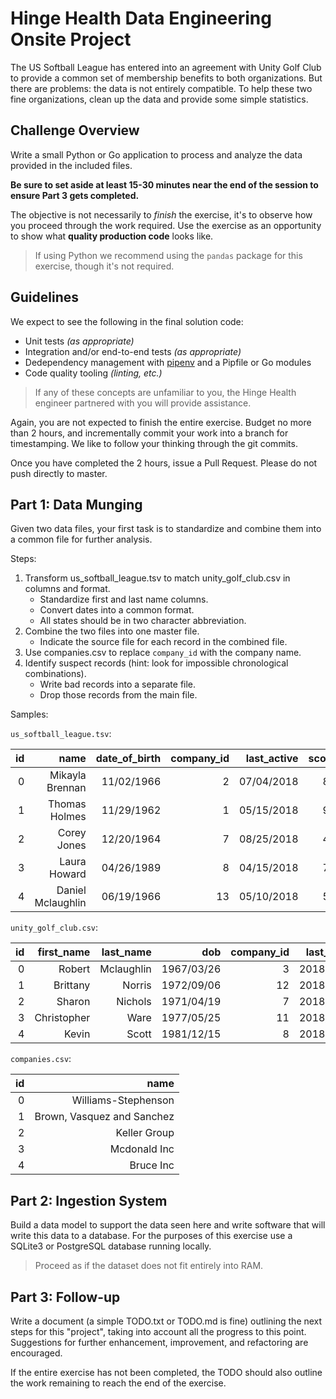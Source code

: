 # Hinge Health Data Engineering Onsite Project

The US Softball League has entered into an agreement with Unity Golf Club to provide a common set of membership benefits to both organizations. But there are problems: the data is not entirely compatible. To help these two fine organizations, clean up the data and provide some simple statistics.

## Challenge Overview

Write a small Python or Go application to process and analyze the data provided in the included files.

**Be sure to set aside at least 15-30 minutes near the end of the session to ensure Part 3 gets completed.**

The objective is not necessarily to _finish_ the exercise, it's to observe how you proceed through the work required. Use the exercise as an opportunity to show what **quality production code** looks like.

> If using Python we recommend using the `pandas` package for this exercise, though it's not required.

## Guidelines

We expect to see the following in the final solution code:

- Unit tests _(as appropriate)_
- Integration and/or end-to-end tests _(as appropriate)_
- Dedependency management with [pipenv](https://pipenv.readthedocs.io/en/latest/) and a Pipfile or Go modules
- Code quality tooling _(linting, etc.)_

> If any of these concepts are unfamiliar to you, the Hinge Health engineer partnered with you will provide assistance.

Again, you are not expected to finish the entire exercise. Budget no more than 2 hours, and incrementally commit your work into a branch for timestamping. We like to follow your thinking through the git commits.

Once you have completed the 2 hours, issue a Pull Request. Please do not push directly to master.

## Part 1: Data Munging

Given two data files, your first task is to standardize and combine them into a common file for further analysis.

Steps:
1. Transform us_softball_league.tsv to match unity_golf_club.csv in columns and format.
    - Standardize first and last name columns.
    - Convert dates into a common format.
    - All states should be in two character abbreviation.
2. Combine the two files into one master file.
    - Indicate the source file for each record in the combined file.
3. Use companies.csv to replace `company_id` with the company name.
4. Identify suspect records (hint: look for impossible chronological combinations).
    - Write bad records into a separate file.
    - Drop those records from the main file.

Samples:

`us_softball_league.tsv`:

| id |              name | date_of_birth | company_id | last_active | score | joined_league |     us_state |
|---:|------------------:|--------------:|-----------:|------------:|------:|--------------:|-------------:|
|  0 |   Mikayla Brennan |    11/02/1966 |          2 |  07/04/2018 |    84 |          1989 |     Illinois |
|  1 |     Thomas Holmes |    11/29/1962 |          1 |  05/15/2018 |    92 |          1972 |    Wisconsin |
|  2 |       Corey Jones |    12/20/1964 |          7 |  08/25/2018 |    47 |          2007 |   New Mexico |
|  3 |      Laura Howard |    04/26/1989 |          8 |  04/15/2018 |    76 |          1976 |   New Jersey |
|  4 | Daniel Mclaughlin |    06/19/1966 |         13 |  05/10/2018 |    56 |          1986 | Rhode Island |

`unity_golf_club.csv`:

| id |  first_name |  last_name |        dob | company_id | last_active | score | member_since | state |
|---:|------------:|-----------:|-----------:|-----------:|------------:|------:|-------------:|------:|
|  0 |      Robert | Mclaughlin | 1967/03/26 |          3 |  2018/08/25 |    57 |         2013 |    OR |
|  1 |    Brittany |     Norris | 1972/09/06 |         12 |  2018/03/29 |    73 |         1986 |    MD |
|  2 |      Sharon |    Nichols | 1971/04/19 |          7 |  2018/04/11 |    92 |         1985 |    WY |
|  3 | Christopher |       Ware | 1977/05/25 |         11 |  2018/07/20 |    74 |         2003 |    PA |
|  4 |       Kevin |      Scott | 1981/12/15 |          8 |  2018/11/20 |    42 |         1994 |    MN |

`companies.csv`:

| id |                       name |
|---:|---------------------------:|
|  0 |        Williams-Stephenson |
|  1 | Brown, Vasquez and Sanchez |
|  2 |               Keller Group |
|  3 |               Mcdonald Inc |
|  4 |                  Bruce Inc |


## Part 2: Ingestion System

Build a data model to support the data seen here and write software that will write this data to a database. For the purposes of this exercise use a SQLite3 or PostgreSQL database running locally.

> Proceed as if the dataset does not fit entirely into RAM.

## Part 3: Follow-up

Write a document (a simple TODO.txt or TODO.md is fine) outlining the next steps for this "project", taking into account all the progress to this point. Suggestions for further enhancement, improvement, and refactoring are encouraged.

If the entire exercise has not been completed, the TODO should also outline the work remaining to reach the end of the exercise.
